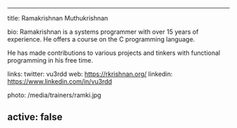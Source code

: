 ---

title:
  Ramakrishnan Muthukrishnan

bio:
  Ramakrishnan is a systems programmer with over 15 years of experience. He offers a course on the C programming language.
  
  He has made contributions to various projects and tinkers with functional programming in his free time.

links:
  twitter: vu3rdd
  web: https://rkrishnan.org/
  linkedin: https://www.linkedin.com/in/vu3rdd

photo:
  /media/trainers/ramki.jpg

active: false
---